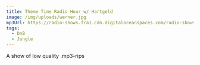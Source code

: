 ```yaml
---
title: Theme Time Radio Hour w/ Hartgeld
image: /img/uploads/werner.jpg
mp3Url: https://radio-shows.fra1.cdn.digitaloceanspaces.com/radio-shows/hartgeld_theme_time_radio_hour_stream_20240123-124715.mp3
tags: 
  - DnB
  - Jungle
---
```

A show of low quality .mp3-rips